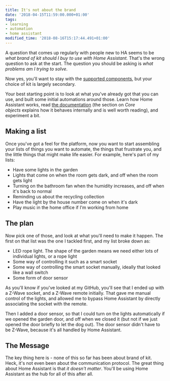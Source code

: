 ```yaml
---
title: It's not about the brand
date: '2018-04-15T11:59:00.000+01:00'
tags:
- learning
- automation
- home assistant
modified_time: '2018-08-16T15:17:44.491+01:00'
---
```


A question that comes up regularly with people new to HA seems to be _what brand of kit should I buy to use with Home Assistant._ That's the wrong question to ask at the start. The question you should be asking is _what problems am I trying to solve_.

Now yes, you'll want to stay with the [supported components](https://www.home-assistant.io/integrations/), but your choice of kit is largely secondary.

Your best starting point is to look at what you've already got that you can use, and built some initial automations around those. Learn how Home Assistant works, read [the documentation](https://www.home-assistant.io/docs/) (the section on _Core objects_ explains how it behaves internally and is well worth reading), and experiment a bit.

## Making a list

Once you've got a feel for the platform, now you want to start assembling your lists of things you want to automate, the things that frustrate you, and the little things that might make life easier. For example, here's part of my lists:

* Have some lights in the garden
* Lights that come on when the room gets dark, and off when the room gets light
* Turning on the bathroom fan when the humidity increases, and off when it's back to normal
* Reminding us about the recycling collection
* Have the light by the house number come on when it's dark
* Play music in the home office if I'm working from home

## The plan

Now pick one of those, and look at what you'll need to make it happen. The first on that list was the one I tackled first, and my list broke down as:

* LED rope light. The shape of the garden means we need either lots of individual lights, or a rope light
* Some way of controlling it such as a smart socket
* Some way of controlling the smart socket manually, ideally that looked like a wall switch
* Some form of door sensor

As you'll know if you've looked at my GitHub, you'll see that I ended up with a Z-Wave socket, and a Z-Wave remote initially. That gave me manual control of the lights, and allowed me to bypass Home Assistant by directly associating the socket with the remote.

Then I added a door sensor, so that I could turn on the lights automatically if we opened the garden door, and off when we closed it (but not if we just opened the door briefly to let the dog out). The door sensor didn't have to be Z-Wave, because it's all handled by Home Assistant.

## The Message

The key thing here is - none of this so far has been about brand of kit. Heck, it's not even been about the communication protocol. The great thing about Home Assistant is that _it doesn't matter_. You'll be using Home Assistant as the hub for all of this after all.
